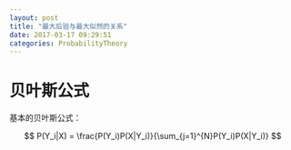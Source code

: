 ```yaml
---
layout: post
title: "最大后验与最大似然的关系"
date: 2017-03-17 09:29:51
categories: ProbabilityTheory
---
```

# 贝叶斯公式
基本的贝叶斯公式：

$$
P(Y_i|X) = \frac{P(Y_i)P(X|Y_i)}{\sum_{j=1}^{N}P(Y_i)P(X|Y_i)}
$$